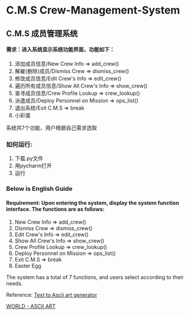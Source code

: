 # C.M.S Crew-Management-System
## C.M.S 成员管理系统
#### 需求：进入系统显示系统功能界面，功能如下：
1. 添加成员信息/New Crew Info => add_crew()
2. 解雇(删除)成员/Dismiss Crew => dismiss_crew()
3. 修改成员信息/Edit Crew's Info => edit_crew()
4. 遍历所有成员信息/Show All Crew's Info => show_crew()
5. 查寻成员信息/Crew Profile Lookup => crew_lookup()
6. 派遣成员/Deploy Personnel on Mission => ops_list()
7. 退出系统/Exit C.M.S => break
8. 小彩蛋

系统共7个功能，用户根据自己需求选取

### 如何运行:
1. 下载.py文件
2. 用pycharm打开
3. 运行

### Below is English Guide
#### Requirement: Upon entering the system, display the system function interface. The functions are as follows:
1. New Crew Info => add_crew()
2. Dismiss Crew => dismiss_crew()
3. Edit Crew's Info => edit_crew()
4. Show All Crew's Info => show_crew()
5. Crew Profile Lookup => crew_lookup()
6. Deploy Personnel on Mission => ops_list()
7. Exit C.M.S => break
8. Easter Egg

The system has a total of 7 functions, and users select according to their needs.

Reference:
[Text to Ascii art generator ](https://patorjk.com/software/taag/#p=display&h=0&v=0&f=ANSI%20Shadow&t=Type%20Something%20)

[WORLD - ASCII ART](https://ascii.co.uk/art/world)
